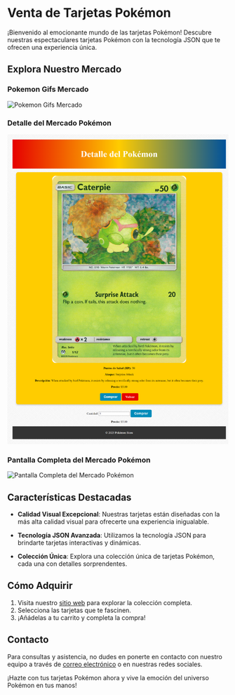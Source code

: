 # Venta de Tarjetas Pokémon

¡Bienvenido al emocionante mundo de las tarjetas Pokémon! Descubre nuestras espectaculares tarjetas Pokémon con la tecnología JSON que te ofrecen una experiencia única.

## Explora Nuestro Mercado

### Pokemon Gifs Mercado
![Pokemon Gifs Mercado](https://github.com/HectorDanielAyarachiFuentes/venta-tarjetas-pokemon/blob/main/Fotos%20readme/Pokemon-gifs-mercado.gif?raw=true)

### Detalle del Mercado Pokémon
![Detalle del Mercado Pokémon](https://github.com/HectorDanielAyarachiFuentes/venta-tarjetas-pokemon/blob/main/Fotos%20readme/mercado-pokemon-detalle.png?raw=true)

### Pantalla Completa del Mercado Pokémon
![Pantalla Completa del Mercado Pokémon](https://github.com/HectorDanielAyarachiFuentes/venta-tarjetas-pokemon/blob/main/Fotos%20readme/mercado-pokemon-pantalla-completa.png?raw=true)

## Características Destacadas

- **Calidad Visual Excepcional**: Nuestras tarjetas están diseñadas con la más alta calidad visual para ofrecerte una experiencia inigualable.

- **Tecnología JSON Avanzada**: Utilizamos la tecnología JSON para brindarte tarjetas interactivas y dinámicas.

- **Colección Única**: Explora una colección única de tarjetas Pokémon, cada una con detalles sorprendentes.

## Cómo Adquirir

1. Visita nuestro [sitio web](#) para explorar la colección completa.
2. Selecciona las tarjetas que te fascinen.
3. ¡Añádelas a tu carrito y completa la compra!

## Contacto

Para consultas y asistencia, no dudes en ponerte en contacto con nuestro equipo a través de [correo electrónico](#) o en nuestras redes sociales.

¡Hazte con tus tarjetas Pokémon ahora y vive la emoción del universo Pokémon en tus manos!
